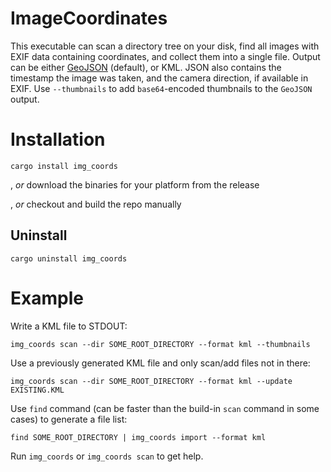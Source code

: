 # ImageCoordinates
This executable can scan a directory tree on your disk, find all images with EXIF data containing coordinates, and collect them into a single file.
Output can be either [GeoJSON](https://geojson.org/) (default), or KML. JSON also contains the timestamp the image was taken, and the camera direction, if available in EXIF.
Use `--thumbnails` to add `base64`-encoded thumbnails to the `GeoJSON` output.

# Installation
```
cargo install img_coords
```
, _or_ download the binaries for your platform from the release

, _or_ checkout and build the repo manually

## Uninstall
```
cargo uninstall img_coords
```


# Example
Write a KML file to STDOUT:
```
img_coords scan --dir SOME_ROOT_DIRECTORY --format kml --thumbnails
```
Use a previously generated KML file and only scan/add files not in there:
```
img_coords scan --dir SOME_ROOT_DIRECTORY --format kml --update EXISTING.KML
```
Use `find` command (can be faster than the build-in `scan` command in some cases) to generate a file list:
```
find SOME_ROOT_DIRECTORY | img_coords import --format kml
```


Run `img_coords` or `img_coords scan` to get help.
